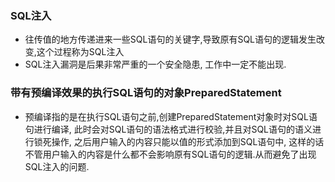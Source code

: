 ### SQL注入

- 往传值的地方传递进来一些SQL语句的关键字,导致原有SQL语句的逻辑发生改变,这个过程称为SQL注入
- SQL注入漏洞是后果非常严重的一个安全隐患, 工作中一定不能出现.

### 带有预编译效果的执行SQL语句的对象PreparedStatement

- 预编译指的是在执行SQL语句之前,创建PreparedStatement对象时对SQL语句进行编译, 此时会对SQL语句的语法格式进行校验,并且对SQL语句的语义进行锁死操作, 之后用户输入的内容只能以值的形式添加到SQL语句中, 这样的话不管用户输入的内容是什么都不会影响原有SQL语句的逻辑.从而避免了出现SQL注入的问题.



